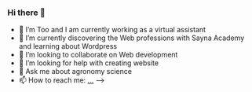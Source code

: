 ### Hi there 👋

- 🔭 I’m Too and I am currently working as a virtual assistant
- 🌱 I’m currently discovering the Web professions with Sayna Academy and learning about Wordpress
- 👯 I’m looking to collaborate on Web development
- 🤔 I’m looking for help with creating website
- 💬 Ask me about agronomy science
- 📫 How to reach me: [...](https://www.linkedin.com/in/tolojanahary-randrianajaina-166525180/)
-->
